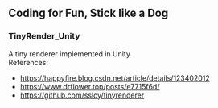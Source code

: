 ## Coding for Fun, Stick like a Dog


### TinyRender_Unity
A tiny renderer implemented in Unity  
References:
- https://happyfire.blog.csdn.net/article/details/123402012
- https://www.drflower.top/posts/e7715f6d/
- https://github.com/ssloy/tinyrenderer